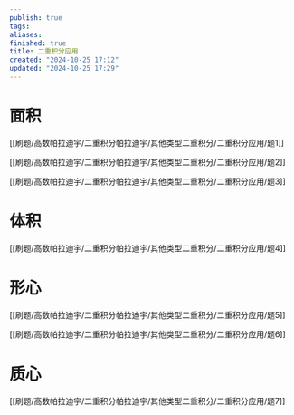 ```yaml
---
publish: true
tags: 
aliases: 
finished: true
title: 二重积分应用
created: "2024-10-25 17:12"
updated: "2024-10-25 17:29"
---
```


# 面积

[[刷题/高数帕拉迪宇/二重积分帕拉迪宇/其他类型二重积分/二重积分应用/题1]]

[[刷题/高数帕拉迪宇/二重积分帕拉迪宇/其他类型二重积分/二重积分应用/题2]]

[[刷题/高数帕拉迪宇/二重积分帕拉迪宇/其他类型二重积分/二重积分应用/题3]]

# 体积

[[刷题/高数帕拉迪宇/二重积分帕拉迪宇/其他类型二重积分/二重积分应用/题4]]

# 形心

[[刷题/高数帕拉迪宇/二重积分帕拉迪宇/其他类型二重积分/二重积分应用/题5]]

[[刷题/高数帕拉迪宇/二重积分帕拉迪宇/其他类型二重积分/二重积分应用/题6]]

# 质心

[[刷题/高数帕拉迪宇/二重积分帕拉迪宇/其他类型二重积分/二重积分应用/题7]]